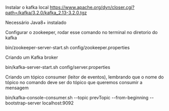 Instalar o kafka local
https://www.apache.org/dyn/closer.cgi?path=/kafka/3.2.0/kafka_2.13-3.2.0.tgz

Necessário Java8+ instalado

Configurar o zookeeper, rodar esse comando no terminal no diretorio do kafka

bin/zookeeper-server-start.sh config/zookeeper.properties

Criando um Kafka broker

bin/kafka-server-start.sh config/server.properties

Criando um tópico consumer (leitor de eventos), lembrando que o nome do tópico no comando deve ser do tópico que queremos consumir a mensagem

bin/kafka-console-consumer.sh --topic prevTopic --from-beginning --bootstrap-server localhost:9092


